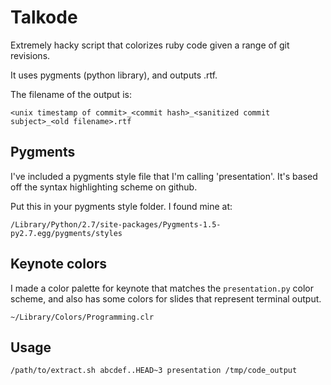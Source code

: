 # Talkode

Extremely hacky script that colorizes ruby code given a range of git revisions.

It uses pygments (python library), and outputs .rtf.

The filename of the output is:

    <unix timestamp of commit>_<commit hash>_<sanitized commit subject>_<old filename>.rtf

## Pygments

I've included a pygments style file that I'm calling 'presentation'.
It's based off the syntax highlighting scheme on github.

Put this in your pygments style folder. I found mine at:

    /Library/Python/2.7/site-packages/Pygments-1.5-py2.7.egg/pygments/styles

## Keynote colors

I made a color palette for keynote that matches the `presentation.py`
color scheme, and also has some colors for slides that represent terminal output.

    ~/Library/Colors/Programming.clr


## Usage

    /path/to/extract.sh abcdef..HEAD~3 presentation /tmp/code_output


